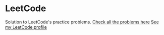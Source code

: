 # LeetCode
Solution to LeetCode's practice problems.
<a href="https://leetcode.com/problemset/all/">Check all the problems here</a>
<a href="https://leetcode.com/mrahuljain/">See my LeetCode profile</a>

